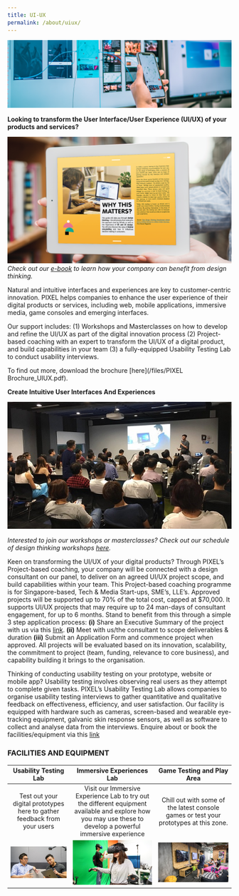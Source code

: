 ```yaml
---
title: UI-UX
permalink: /about/uiux/
---
```

![1](/images/ui-ux/UI-UX_Banner_1440-x-435-V4.png)

**Looking to transform the User Interface/User Experience (UI/UX) of your products and services?**

[![](/images/design-thinking/04PIXELStarterKitImg.png)](/files/The_SME_Guide_to_DT_UIUX_DS-(FA).pdf)
*Check out our [e-book](/files/The_SME_Guide_to_DT_UIUX_DS-(FA).pdf) to learn how your company can benefit from design thinking.*

Natural and intuitive interfaces and experiences are key to customer-centric innovation. PIXEL helps companies to enhance the user experience of their digital products or services, including web, mobile applications, immersive media, game consoles and emerging interfaces.

Our support includes: (1) Workshops and Masterclasses on how to develop and refine the UI/UX as part of the digital innovation process (2) Project-based coaching with an expert to transform the UI/UX of a digital product, and build capabilities in your team (3) a fully-equipped Usability Testing Lab to conduct usability interviews.

To find out more, download the brochure [here](/files/PIXEL Brochure_UIUX.pdf).


**Create Intuitive User Interfaces And Experiences**

![](/images/ui-ux/voiceinterface1.jpg)

*Interested to join our workshops or masterclasses? Check out our schedule of design thinking workshops [here](/events/).*

Keen on transforming the UI/UX of your digital products? Through PIXEL’s Project-based coaching, your company will be connected with a design consultant on our panel, to deliver on an agreed UI/UX project scope, and build capabilities within your team. This Project-based coaching programme is for Singapore-based, Tech & Media Start-ups, SME’s, LLE’s. Approved projects will be supported up to 70% of the total cost, capped at $70,000. It supports UI/UX projects that may require up to 24 man-days of consultant engagement, for up to 6 months. 
Stand to benefit from this through a simple 3 step application process:
**(i)** Share an Executive Summary of the project with us via this [link](https://go.gov.sg/pbcstandard).
**(ii)** Meet with us/the consultant to scope deliverables & duration 
**(iii)** Submit an Application Form and commence project when approved. All projects will be evaluated based on its innovation, scalability, the commitment to project (team, funding, relevance to core business), and capability building it brings to the organisation.

Thinking of conducting usability testing on your prototype, website or mobile app? Usability testing involves observing real users as they attempt to complete given tasks. PIXEL’s Usability Testing Lab allows companies to organise usability testing interviews to gather quantitative and qualitative feedback on effectiveness, efficiency, and user satisfaction. Our facility is equipped with hardware such as cameras, screen-based and wearable eye-tracking equipment, galvanic skin response sensors, as well as software to collect and analyse data from the interviews. Enquire about or book the facilities/equipment via this [link](https://go.gov.sg/utlabreq)


### FACILITIES AND EQUIPMENT

| Usability Testing Lab | Immersive Experiences Lab | Game Testing and Play Area |
|:-------------:|:-------------:|:-------------:|
| Test out your digital prototypes here to gather feedback from your users | Visit our Immersive Experience Lab to try out the different equipment available and explore how you may use these to develop a powerful immersive experience | Chill out with some of the latest console games or test your prototypes at this zone. |
| ![](/images/facilities/facilities-and-equipment/User-Testing-Lab_630x355.png) | ![](/images/facilities/facilities-and-equipment/Immersive-Experiences-Lab_630-x-355.png) | ![](/images/facilities/facilities-and-equipment/IMG_8057-Playtest-area.jpg) |              

